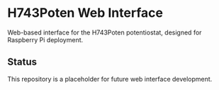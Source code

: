 # H743Poten Web Interface 
  
Web-based interface for the H743Poten potentiostat, designed for Raspberry Pi deployment.  
  
## Status  
This repository is a placeholder for future web interface development. 
